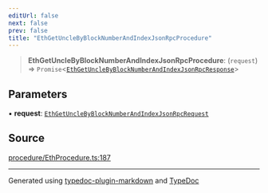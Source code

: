 ```yaml
---
editUrl: false
next: false
prev: false
title: "EthGetUncleByBlockNumberAndIndexJsonRpcProcedure"
---
```


> **EthGetUncleByBlockNumberAndIndexJsonRpcProcedure**: (`request`) => `Promise`\<[`EthGetUncleByBlockNumberAndIndexJsonRpcResponse`](/generated/type-aliases/ethgetunclebyblocknumberandindexjsonrpcresponse/)\>

## Parameters

▪ **request**: [`EthGetUncleByBlockNumberAndIndexJsonRpcRequest`](/generated/type-aliases/ethgetunclebyblocknumberandindexjsonrpcrequest/)

## Source

[procedure/EthProcedure.ts:187](https://github.com/evmts/tevm-monorepo/blob/main/vm/api/src/procedure/EthProcedure.ts#L187)

***
Generated using [typedoc-plugin-markdown](https://www.npmjs.com/package/typedoc-plugin-markdown) and [TypeDoc](https://typedoc.org/)
